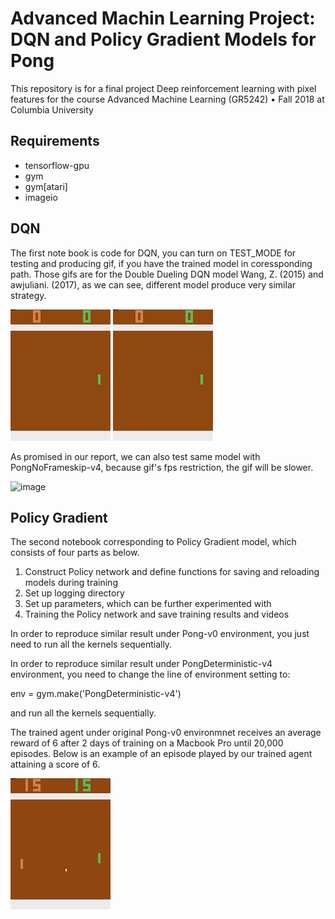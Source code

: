 # Advanced Machin Learning Project: DQN and Policy Gradient Models for Pong
This repository is for a final project Deep reinforcement learning with pixel features for the course Advanced Machine Learning (GR5242) • Fall 2018 at Columbia University

## Requirements
* tensorflow-gpu
* gym
* gym[atari]
* imageio

## DQN
The first note book is code for DQN, you can turn on TEST_MODE for testing and producing gif, if you have the trained model in coressponding path. Those gifs are for the Double Dueling DQN model Wang, Z. (2015) and awjuliani. (2017), as we can see, different model produce very similar strategy.

![image](https://github.com/xiaorongY/Advanced-Machin-Learning-Project/blob/master/wang.gif)
![image](https://github.com/xiaorongY/Advanced-Machin-Learning-Project/blob/master/deter.gif)

As promised in our report, we can also test same model with PongNoFrameskip-v4, because gif's fps restriction, the gif will be slower.

![image](https://github.com/xiaorongY/Advanced-Machin-Learning-Project/blob/master/noFrameSkip.gif)

## Policy Gradient
The second notebook corresponding to Policy Gradient model, which consists of four parts as below.
1. Construct Policy network and define functions for saving and reloading models during training
2. Set up logging directory
3. Set up parameters, which can be further experimented with
4. Training the Policy network and save training results and videos

In order to reproduce similar result under Pong-v0 environment, you just need to run all the kernels sequentially.

In order to reproduce similar result under PongDeterministic-v4 environment, you need to change the line of environment setting to: 

env = gym.make('PongDeterministic-v4')

and run all the kernels sequentially.

The trained agent under original Pong-v0 environmnet receives an average reward of 6 after 2 days of training on a Macbook Pro until 20,000 episodes.
Below is an example of an episode played by our trained agent attaining a score of 6.

![image](https://github.com/xiaorongY/Advanced-Machin-Learning-Project/blob/master/pg_reward%3D6.gif)
